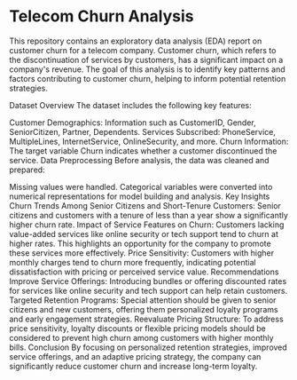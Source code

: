 # Telecom Churn Analysis #
This repository contains an exploratory data analysis (EDA) report on customer churn for a telecom company. Customer churn, which refers to the discontinuation of services by customers, has a significant impact on a company's revenue. The goal of this analysis is to identify key patterns and factors contributing to customer churn, helping to inform potential retention strategies.

Dataset Overview
The dataset includes the following key features:

Customer Demographics: Information such as CustomerID, Gender, SeniorCitizen, Partner, Dependents.
Services Subscribed: PhoneService, MultipleLines, InternetService, OnlineSecurity, and more.
Churn Information: The target variable Churn indicates whether a customer discontinued the service.
Data Preprocessing
Before analysis, the data was cleaned and prepared:

Missing values were handled.
Categorical variables were converted into numerical representations for model building and analysis.
Key Insights
Churn Trends Among Senior Citizens and Short-Tenure Customers:
Senior citizens and customers with a tenure of less than a year show a significantly higher churn rate.
Impact of Service Features on Churn:
Customers lacking value-added services like online security or tech support tend to churn at higher rates. This highlights an opportunity for the company to promote these services more effectively.
Price Sensitivity:
Customers with higher monthly charges tend to churn more frequently, indicating potential dissatisfaction with pricing or perceived service value.
Recommendations
Improve Service Offerings: Introducing bundles or offering discounted rates for services like online security and tech support can help retain customers.
Targeted Retention Programs: Special attention should be given to senior citizens and new customers, offering them personalized loyalty programs and early engagement strategies.
Reevaluate Pricing Structure: To address price sensitivity, loyalty discounts or flexible pricing models should be considered to prevent high churn among customers with higher monthly bills.
Conclusion
By focusing on personalized retention strategies, improved service offerings, and an adaptive pricing strategy, the company can significantly reduce customer churn and increase long-term loyalty.
